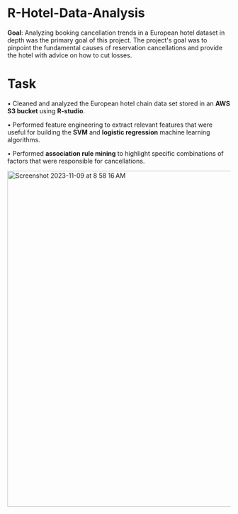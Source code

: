 # R-Hotel-Data-Analysis

**Goal**: Analyzing booking cancellation trends in a European hotel dataset in depth was the primary goal of this project.
The project's goal was to pinpoint the fundamental causes of reservation cancellations and provide the hotel with advice on how to cut losses.

# Task
•	Cleaned and analyzed the European hotel chain data set stored in an **AWS S3 bucket** using **R-studio**.

•	Performed feature engineering to extract relevant features that were useful for building the **SVM** and **logistic regression** machine learning algorithms.

•	Performed **association rule mining** to highlight specific combinations of factors that were responsible for cancellations.

<img width="759" alt="Screenshot 2023-11-09 at 8 58 16 AM" src="https://github.com/jasumonga17/R-Hotel-Data-Analysis/assets/76562774/52ca7c0c-924a-4591-b589-8941d96261de">
